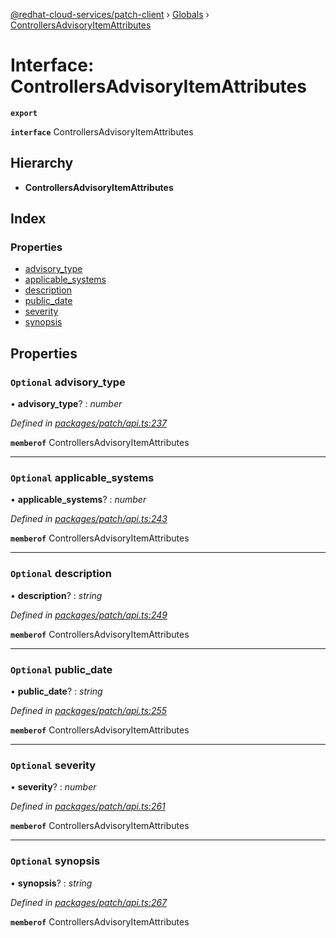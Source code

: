 [@redhat-cloud-services/patch-client](../README.md) › [Globals](../globals.md) › [ControllersAdvisoryItemAttributes](controllersadvisoryitemattributes.md)

# Interface: ControllersAdvisoryItemAttributes

**`export`** 

**`interface`** ControllersAdvisoryItemAttributes

## Hierarchy

* **ControllersAdvisoryItemAttributes**

## Index

### Properties

* [advisory_type](controllersadvisoryitemattributes.md#optional-advisory_type)
* [applicable_systems](controllersadvisoryitemattributes.md#optional-applicable_systems)
* [description](controllersadvisoryitemattributes.md#optional-description)
* [public_date](controllersadvisoryitemattributes.md#optional-public_date)
* [severity](controllersadvisoryitemattributes.md#optional-severity)
* [synopsis](controllersadvisoryitemattributes.md#optional-synopsis)

## Properties

### `Optional` advisory_type

• **advisory_type**? : *number*

*Defined in [packages/patch/api.ts:237](https://github.com/RedHatInsights/javascript-clients/blob/969a5fc/packages/patch/api.ts#L237)*

**`memberof`** ControllersAdvisoryItemAttributes

___

### `Optional` applicable_systems

• **applicable_systems**? : *number*

*Defined in [packages/patch/api.ts:243](https://github.com/RedHatInsights/javascript-clients/blob/969a5fc/packages/patch/api.ts#L243)*

**`memberof`** ControllersAdvisoryItemAttributes

___

### `Optional` description

• **description**? : *string*

*Defined in [packages/patch/api.ts:249](https://github.com/RedHatInsights/javascript-clients/blob/969a5fc/packages/patch/api.ts#L249)*

**`memberof`** ControllersAdvisoryItemAttributes

___

### `Optional` public_date

• **public_date**? : *string*

*Defined in [packages/patch/api.ts:255](https://github.com/RedHatInsights/javascript-clients/blob/969a5fc/packages/patch/api.ts#L255)*

**`memberof`** ControllersAdvisoryItemAttributes

___

### `Optional` severity

• **severity**? : *number*

*Defined in [packages/patch/api.ts:261](https://github.com/RedHatInsights/javascript-clients/blob/969a5fc/packages/patch/api.ts#L261)*

**`memberof`** ControllersAdvisoryItemAttributes

___

### `Optional` synopsis

• **synopsis**? : *string*

*Defined in [packages/patch/api.ts:267](https://github.com/RedHatInsights/javascript-clients/blob/969a5fc/packages/patch/api.ts#L267)*

**`memberof`** ControllersAdvisoryItemAttributes
